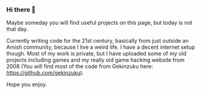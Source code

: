 ### Hi there 👋

Maybe someday you will find useful projects on this page, but today is not that day.

Currently writing code for the 21st century, basically from just outside an Amish community, because I live a weird life. I have a decent internet setup though. Most of my work is private, but I have uploaded some of my old projects including games and my really old game hacking website from 2008 (You will find most of the code from Gekinzuku here: https://github.com/gekinzuku). 

Hope you enjoy. 

<!--
**geekylink/geekylink** is a ✨ _special_ ✨ repository because its `README.md` (this file) appears on your GitHub profile.

Here are some ideas to get you started:

- 🔭 I’m currently working on ...
- 🌱 I’m currently learning ...
- 👯 I’m looking to collaborate on ...
- 🤔 I’m looking for help with ...
- 💬 Ask me about ...
- 📫 How to reach me: ...
- 😄 Pronouns: ...
- ⚡ Fun fact: ...
-->
